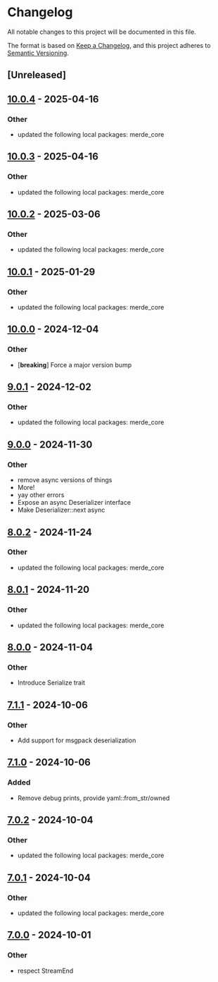 # Changelog

All notable changes to this project will be documented in this file.

The format is based on [Keep a Changelog](https://keepachangelog.com/en/1.0.0/),
and this project adheres to [Semantic Versioning](https://semver.org/spec/v2.0.0.html).

## [Unreleased]

## [10.0.4](https://github.com/bearcove/merde/compare/merde_yaml-v10.0.3...merde_yaml-v10.0.4) - 2025-04-16

### Other

- updated the following local packages: merde_core

## [10.0.3](https://github.com/bearcove/merde/compare/merde_yaml-v10.0.2...merde_yaml-v10.0.3) - 2025-04-16

### Other

- updated the following local packages: merde_core

## [10.0.2](https://github.com/bearcove/merde/compare/merde_yaml-v10.0.1...merde_yaml-v10.0.2) - 2025-03-06

### Other

- updated the following local packages: merde_core

## [10.0.1](https://github.com/bearcove/merde/compare/merde_yaml-v10.0.0...merde_yaml-v10.0.1) - 2025-01-29

### Other

- updated the following local packages: merde_core

## [10.0.0](https://github.com/bearcove/merde/compare/merde_yaml-v9.0.1...merde_yaml-v10.0.0) - 2024-12-04

### Other

- [**breaking**] Force a major version bump

## [9.0.1](https://github.com/bearcove/merde/compare/merde_yaml-v9.0.0...merde_yaml-v9.0.1) - 2024-12-02

### Other

- updated the following local packages: merde_core

## [9.0.0](https://github.com/bearcove/merde/compare/merde_yaml-v8.0.2...merde_yaml-v9.0.0) - 2024-11-30

### Other

- remove async versions of things
- More!
- yay other errors
- Expose an async Deserializer interface
- Make Deserializer::next async

## [8.0.2](https://github.com/bearcove/merde/compare/merde_yaml-v8.0.1...merde_yaml-v8.0.2) - 2024-11-24

### Other

- updated the following local packages: merde_core

## [8.0.1](https://github.com/bearcove/merde/compare/merde_yaml-v8.0.0...merde_yaml-v8.0.1) - 2024-11-20

### Other

- updated the following local packages: merde_core

## [8.0.0](https://github.com/bearcove/merde/compare/merde_yaml-v7.1.1...merde_yaml-v8.0.0) - 2024-11-04

### Other

- Introduce Serialize trait

## [7.1.1](https://github.com/bearcove/merde/compare/merde_yaml-v7.1.0...merde_yaml-v7.1.1) - 2024-10-06

### Other

- Add support for msgpack deserialization

## [7.1.0](https://github.com/bearcove/merde/compare/merde_yaml-v7.0.2...merde_yaml-v7.1.0) - 2024-10-06

### Added

- Remove debug prints, provide yaml::from_str/owned

## [7.0.2](https://github.com/bearcove/merde/compare/merde_yaml-v7.0.1...merde_yaml-v7.0.2) - 2024-10-04

### Other

- updated the following local packages: merde_core

## [7.0.1](https://github.com/bearcove/merde/compare/merde_yaml-v7.0.0...merde_yaml-v7.0.1) - 2024-10-04

### Other

- updated the following local packages: merde_core

## [7.0.0](https://github.com/bearcove/merde/compare/merde_yaml-v6.0.0...merde_yaml-v7.0.0) - 2024-10-01

### Other

- respect StreamEnd
